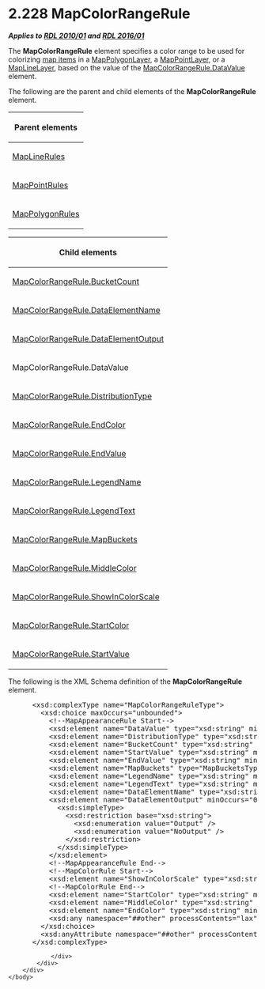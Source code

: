<html dir="LTR" xmlns:mshelp="http://msdn.microsoft.com/mshelp" xmlns:ddue="http://ddue.schemas.microsoft.com/authoring/2003/5" xmlns:xlink="http://www.w3.org/1999/xlink" xmlns:tool="http://www.microsoft.com/tooltip">
    <head>
        <meta http-equiv="Content-Type" content="text/html; CHARSET=utf-8"></meta>
        <meta name="save" content="history"></meta>
        <title>2.228 MapColorRangeRule</title>
        <xml>
            <mshelp:toctitle title="2.228 MapColorRangeRule"></mshelp:toctitle>
            <mshelp:rltitle title="[MS-RDL]: MapColorRangeRule"></mshelp:rltitle>
            <mshelp:keyword index="A" term="1c6ca85d-f3d6-403c-9232-7d0183108a92"></mshelp:keyword>
            <mshelp:attr name="DCSext.ContentType" value="open specification"></mshelp:attr>
            <mshelp:attr name="AssetID" value="1c6ca85d-f3d6-403c-9232-7d0183108a92"></mshelp:attr>
            <mshelp:attr name="TopicType" value="kbRef"></mshelp:attr>
            <mshelp:attr name="DCSext.Title" value="[MS-RDL]: MapColorRangeRule" />
        </xml>
    </head>
    <body>
        <div id="header">
            <h1 class="heading">2.228 MapColorRangeRule</h1>
        </div>
        <div id="mainSection">
            <div id="mainBody">
                <div id="allHistory" class="saveHistory"></div>
                <div id="sectionSection0" class="section" name="collapseableSection">
                    

<p><b><i>Applies to </i></b><a href="3428e690-a348-4ec7-8a6a-8efb42d2cdee.html"><b><i>RDL 2010/01</i></b></a><b><i>
and </i></b><a href="52ce3983-2bfc-4e72-9359-42aaf5fe4509.html"><b><i>RDL 2016/01</i></b></a></p>

<p>The <b>MapColorRangeRule</b> element specifies a color range
to be used for colorizing <a href="b2482b3f-74ab-4ca8-a9e5-c07955011743.html#gt_10121f59-bef1-4147-94f6-010585a16b4d">map
items</a> in a <a href="f54fa273-d9b2-4e49-a896-6001bcda016b.html">MapPolygonLayer</a>,
a <a href="aa1875f4-9842-4672-86d6-306ba5a075aa.html">MapPointLayer</a>, or a <a href="8681b1dc-d73e-4d35-b4fa-f7f459d4a304.html">MapLineLayer</a>, based on the
value of the <a href="8812f9fc-af59-4901-97c5-243fb4032540.html">MapColorRangeRule.DataValue</a>
element. </p>

<p>The following are the parent and child elements of the <b>MapColorRangeRule</b>
element.</p>

<table>
 <thead>
  <tr>
   <th>
   <p>Parent elements</p>
   </th>
  </tr>
 </thead>
 <tr>
  <td>
  <p><a href="2d572e9d-9ad9-4796-ac31-a1f7a587d78f.html">MapLineRules</a></p>
  </td>
 </tr>
 <tr>
  <td>
  <p><a href="d090d792-6d70-412c-b024-88c08de4d300.html">MapPointRules</a></p>
  </td>
 </tr>
 <tr>
  <td>
  <p><a href="77b58882-2976-42cd-9e7a-aca2c6ee0139.html">MapPolygonRules</a></p>
  </td>
 </tr>
</table>

<p> </p>

<table>
 <thead>
  <tr>
   <th>
   <p>Child elements</p>
   </th>
  </tr>
 </thead>
 <tr>
  <td>
  <p><a href="47cc1aed-b1b4-442c-a3e9-8980d6668fc6.html">MapColorRangeRule.BucketCount</a></p>
  </td>
 </tr>
 <tr>
  <td>
  <p><a href="aec9879f-d666-4a43-b59a-e203bb246b38.html">MapColorRangeRule.DataElementName</a></p>
  </td>
 </tr>
 <tr>
  <td>
  <p><a href="d372a2c3-6bd3-49df-8702-e91ee7b401bb.html">MapColorRangeRule.DataElementOutput</a></p>
  </td>
 </tr>
 <tr>
  <td>
  <p>MapColorRangeRule.DataValue</p>
  </td>
 </tr>
 <tr>
  <td>
  <p><a href="f4b343bc-fae9-464c-b7b1-209fab83fc39.html">MapColorRangeRule.DistributionType</a></p>
  </td>
 </tr>
 <tr>
  <td>
  <p><a href="87af5531-e719-4506-87c0-a9f2ac532e90.html">MapColorRangeRule.EndColor</a></p>
  </td>
 </tr>
 <tr>
  <td>
  <p><a href="def6c669-3274-478e-841d-265c0603dcd5.html">MapColorRangeRule.EndValue</a></p>
  </td>
 </tr>
 <tr>
  <td>
  <p><a href="f402d78a-9098-480f-adb4-fcb4243fc5d3.html">MapColorRangeRule.LegendName</a></p>
  </td>
 </tr>
 <tr>
  <td>
  <p><a href="78b0bd53-e77c-4738-ac61-f8a7b20b6cd4.html">MapColorRangeRule.LegendText</a></p>
  </td>
 </tr>
 <tr>
  <td>
  <p><a href="2bf2ab58-756f-4823-84c2-f2f5ac3ec282.html">MapColorRangeRule.MapBuckets</a></p>
  </td>
 </tr>
 <tr>
  <td>
  <p><a href="d6cbc632-738b-48f9-9ad8-beac711512a3.html">MapColorRangeRule.MiddleColor</a></p>
  </td>
 </tr>
 <tr>
  <td>
  <p><a href="cdd10377-851d-4350-a282-2c123d911071.html">MapColorRangeRule.ShowInColorScale</a></p>
  </td>
 </tr>
 <tr>
  <td>
  <p><a href="66989dfa-9cec-4608-b6ef-6ce918e59dd1.html">MapColorRangeRule.StartColor</a></p>
  </td>
 </tr>
 <tr>
  <td>
  <p><a href="2d081e03-2518-4918-aca2-e5ba8f67c4d7.html">MapColorRangeRule.StartValue</a></p>
  </td>
 </tr>
</table>

<p>The following is the XML Schema definition of the <b>MapColorRangeRule</b>
element.</p>

<dl>
<dd>
<div><pre> &lt;xsd:complexType name=&quot;MapColorRangeRuleType&quot;&gt;
   &lt;xsd:choice maxOccurs=&quot;unbounded&quot;&gt;
     &lt;!--MapAppearanceRule Start--&gt;
     &lt;xsd:element name=&quot;DataValue&quot; type=&quot;xsd:string&quot; minOccurs=&quot;0&quot; /&gt;
     &lt;xsd:element name=&quot;DistributionType&quot; type=&quot;xsd:string&quot; minOccurs=&quot;0&quot; /&gt;
     &lt;xsd:element name=&quot;BucketCount&quot; type=&quot;xsd:string&quot; minOccurs=&quot;0&quot; /&gt;
     &lt;xsd:element name=&quot;StartValue&quot; type=&quot;xsd:string&quot; minOccurs=&quot;0&quot; /&gt;
     &lt;xsd:element name=&quot;EndValue&quot; type=&quot;xsd:string&quot; minOccurs=&quot;0&quot; /&gt;
     &lt;xsd:element name=&quot;MapBuckets&quot; type=&quot;MapBucketsType&quot; minOccurs=&quot;0&quot; /&gt;
     &lt;xsd:element name=&quot;LegendName&quot; type=&quot;xsd:string&quot; minOccurs=&quot;0&quot; /&gt;
     &lt;xsd:element name=&quot;LegendText&quot; type=&quot;xsd:string&quot; minOccurs=&quot;0&quot; /&gt;
     &lt;xsd:element name=&quot;DataElementName&quot; type=&quot;xsd:string&quot; minOccurs=&quot;0&quot; /&gt;
     &lt;xsd:element name=&quot;DataElementOutput&quot; minOccurs=&quot;0&quot;&gt;
       &lt;xsd:simpleType&gt;
         &lt;xsd:restriction base=&quot;xsd:string&quot;&gt;
           &lt;xsd:enumeration value=&quot;Output&quot; /&gt;
           &lt;xsd:enumeration value=&quot;NoOutput&quot; /&gt;
         &lt;/xsd:restriction&gt;
       &lt;/xsd:simpleType&gt;
     &lt;/xsd:element&gt;
     &lt;!--MapAppearanceRule End--&gt;
     &lt;!--MapColorRule Start--&gt;
     &lt;xsd:element name=&quot;ShowInColorScale&quot; type=&quot;xsd:string&quot; minOccurs=&quot;0&quot; /&gt;
     &lt;!--MapColorRule End--&gt;
     &lt;xsd:element name=&quot;StartColor&quot; type=&quot;xsd:string&quot; minOccurs=&quot;0&quot; /&gt;
     &lt;xsd:element name=&quot;MiddleColor&quot; type=&quot;xsd:string&quot; minOccurs=&quot;0&quot; /&gt;
     &lt;xsd:element name=&quot;EndColor&quot; type=&quot;xsd:string&quot; minOccurs=&quot;0&quot; /&gt;
     &lt;xsd:any namespace=&quot;##other&quot; processContents=&quot;lax&quot; /&gt;
   &lt;/xsd:choice&gt;
   &lt;xsd:anyAttribute namespace=&quot;##other&quot; processContents=&quot;lax&quot; /&gt;
 &lt;/xsd:complexType&gt;
</pre></div>
</dd></dl>


                </div>
            </div>
        </div>
    </body>
</html>
